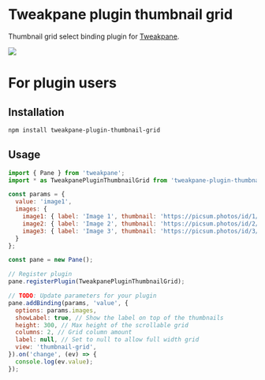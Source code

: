 # Tweakpane plugin thumbnail grid

Thumbnail grid select binding plugin for [Tweakpane][tweakpane].

![](https://cosmicshelter.github.io/tweakpane-plugin-thumbnail-grid/test/demo.png)

# For plugin users

## Installation

```bash
npm install tweakpane-plugin-thumbnail-grid
```

## Usage

```js
import { Pane } from 'tweakpane';
import * as TweakpanePluginThumbnailGrid from 'tweakpane-plugin-thumbnail-grid';

const params = {
  value: 'image1',
  images: {
    image1: { label: 'Image 1', thumbnail: 'https://picsum.photos/id/1/300/300' },
    image2: { label: 'Image 2', thumbnail: 'https://picsum.photos/id/2/300/300' },
    image3: { label: 'Image 3', thumbnail: 'https://picsum.photos/id/3/300/300' },
  }
};

const pane = new Pane();

// Register plugin
pane.registerPlugin(TweakpanePluginThumbnailGrid);

// TODO: Update parameters for your plugin
pane.addBinding(params, 'value', {
  options: params.images,
  showLabel: true, // Show the label on top of the thumbnails
  height: 300, // Max height of the scrollable grid
  columns: 2, // Grid column amount
  label: null, // Set to null to allow full width grid
  view: 'thumbnail-grid',
}).on('change', (ev) => {
  console.log(ev.value);
});
```

[tweakpane]: https://github.com/cocopon/tweakpane/
